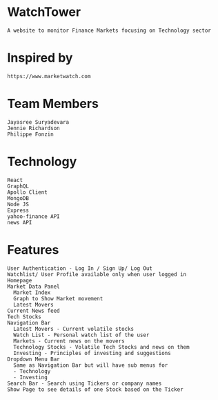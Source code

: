 # WatchTower
    A website to monitor Finance Markets focusing on Technology sector

# Inspired by 
    https://www.marketwatch.com

# Team Members
    Jayasree Suryadevara
    Jennie Richardson
    Philippe Fonzin
  
 # Technology
    React
    GraphQL
    Apollo Client
    MongoDB
    Node JS
    Express
    yahoo-finance API
    news API
  
# Features
    User Authentication - Log In / Sign Up/ Log Out 
    Watchlist/ User Profile available only when user logged in
    Homepage 
    Market Data Panel
      Market Index
      Graph to Show Market movement
      Latest Movers
    Current News feed
    Tech Stocks
    Navigation Bar
      Latest Movers - Current volatile stocks
      Watch List - Personal watch list of the user
      Markets - Current news on the movers
      Technology Stocks - Volatile Tech Stocks and news on them 
      Investing - Principles of investing and suggestions
    Dropdown Menu Bar
      Same as Navigation Bar but will have sub menus for
      - Technology
      - Investing
    Search Bar - Search using Tickers or company names
    Show Page to see details of one Stock based on the Ticker
  
  
  

